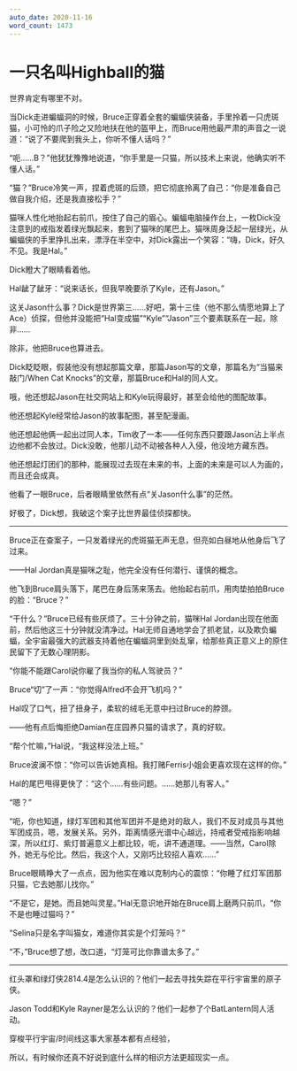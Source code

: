 ```yaml
---
auto_date: 2020-11-16
word_count: 1473
---
```


# 一只名叫Highball的猫

世界肯定有哪里不对。

当Dick走进蝙蝠洞的时候，Bruce正穿着全套的蝙蝠侠装备，手里拎着一只虎斑猫，小可怜的爪子险之又险地扶在他的盔甲上，而Bruce用他最严肃的声音之一说道：“说了不要爬到我头上，你听不懂人话吗？”

“呃……B？”他犹犹豫豫地说道，“你手里是一只猫，所以技术上来说，他确实听不懂人话。”

“猫？”Bruce冷笑一声，捏着虎斑的后颈，把它彻底拎离了自己：“你是准备自己做自我介绍，还是我直接松手？”

猫咪人性化地抬起右前爪，按住了自己的眉心。蝙蝠电脑操作台上，一枚Dick没注意到的戒指发着绿光飘起来，套到了猫咪的尾巴上。猫咪周身泛起一层绿光，从蝙蝠侠的手里挣扎出来，漂浮在半空中，对Dick露出一个笑容：“嗨，Dick，好久不见。我是Hal。”

Dick瞪大了眼睛看着他。

Hal龇了龇牙：“说来话长，但我早晚要杀了Kyle，还有Jason。”

这关Jason什么事？Dick是世界第三……好吧，第十三佳（他不那么情愿地算上了Ace）侦探，但他并没能把“Hal变成猫”“Kyle”“Jason”三个要素联系在一起，除非……

除非，他把Bruce也算进去。

Dick眨眨眼，假装他没有想起那篇文章，那篇Jason写的文章，那篇名为“当猫来敲门/When Cat Knocks”的文章，那篇Bruce和Hal的同人文。

哦，他还想起Jason在社交网站上和Kyle玩得最好，甚至会给他的图配故事。

他还想起Kyle经常给Jason的故事配图，甚至配漫画。

他还想起他俩一起出过同人本，Tim收了一本——任何东西只要跟Jason沾上半点边他都不会放过。Dick没敢，他那儿动不动被各种人入侵，他没地方藏东西。

他还想起灯团们的那种，能展现过去现在未来的书，上面的未来是可以人为画的，而且还会成真。

他看了一眼Bruce，后者眼睛里依然有点“关Jason什么事”的茫然。

好极了，Dick想，我破这个案子比世界最佳侦探都快。

---

Bruce正在查案子，一只发着绿光的虎斑猫无声无息，但亮如白昼地从他身后飞了过来。

——Hal Jordan真是猫咪之耻，他完全没有任何潜行、谨慎的概念。

他飞到Bruce肩头落下，尾巴在身后荡来荡去。他抬起右前爪，用肉垫拍拍Bruce的脸：“Bruce？”

“干什么？”Bruce已经有些厌烦了。三十分钟之前，猫咪Hal Jordan出现在他面前，然后他这三十分钟就没清净过。Hal无师自通地学会了抓老鼠，以及欺负蝙蝠，全宇宙最强大的武器支持着他在蝙蝠洞里到处乱窜，给那些真正意义上的原住民留下了无数心理阴影。

“你能不能跟Carol说你雇了我当你的私人驾驶员？”

Bruce“切”了一声：“你觉得Alfred不会开飞机吗？”

Hal叹了口气，扭了扭身子，柔软的绒毛无意中扫过Bruce的脖颈。

——他有点后悔拒绝Damian在庄园养只猫的请求了，真的好软。

“帮个忙嘛，”Hal说，“我这样没法上班。”

Bruce波澜不惊：“你可以告诉她真相。我打赌Ferris小姐会更喜欢现在这样的你。”

Hal的尾巴甩得更快了：“这个……有些问题。……她那儿有客人。”

“嗯？”

“呃，你也知道，绿灯军团和其他军团并不是绝对的敌人，我们不反对成员与其他军团成员，嗯，发展关系。另外，距离情感光谱中心越远，持戒者受戒指影响越深，所以红灯、紫灯普遍意义上都比较，呃，讲不通道理。——当然，Carol除外，她无与伦比。然后，我这个人，又刚巧比较招人喜欢……”

Bruce眼睛睁大了一点点，因为他实在难以克制内心的震惊：“你睡了红灯军团那只猫，它去她那儿找你。”

“不是它，是她。而且她叫灵星。”Hal无意识地开始在Bruce肩上磨两只前爪，“你不是也睡过猫吗？”

“Selina只是名字叫猫女，难道你其实是个灯笼吗？”

“不，”Bruce想了想，改口道，“灯笼可比你靠谱太多了。”

---

红头罩和绿灯侠2814.4是怎么认识的？他们一起去寻找失踪在平行宇宙里的原子侠。

Jason Todd和Kyle Rayner是怎么认识的？他们一起参了个BatLantern同人活动。

穿梭平行宇宙/时间线这事大家基本都有点经验，

所以，有时候你还真不好说到底什么样的相识方法更超现实一点。
